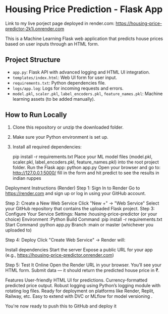 # Housing Price Prediction - Flask App
Link to my live porject page deployed in render.com: https://housing-price-predictor-2k1i.onrender.com

This is a Machine Learning Flask web application that predicts house prices based on user inputs through an HTML form.

## Project Structure

- `app.py`: Flask API with advanced logging and HTML UI integration.
- `templates/index.html`: Web UI form for user input.
- `requirements.txt`: Python dependencies file.
- `logs/app.log`: Logs for incoming requests and errors.
- `model.pkl`, `scaler.pkl`, `label_encoders.pkl`, `feature_names.pkl`: Machine learning assets (to be added manually).

## How to Run Locally

1. Clone this repository or unzip the downloaded folder.
2. Make sure your Python environment is set up.
3. Install all required dependencies:
   
   pip install -r requirements.txt
Place your ML model files (model.pkl, scaler.pkl, label_encoders.pkl, feature_names.pkl) into the root project folder.
Run the Flask app: python app.py
Open your browser and go to: http://127.0.0.1:5000/
fill in the form and hit predict to see the results in indian ruppes


Deployment Instructions (Render)
Step 1: Sign In to Render
Go to https://render.com and sign up or log in using your GitHub account.

Step 2: Create a New Web Service
Click "New +" → "Web Service"
Select your GitHub repository that contains the uploaded Flask project.
Step 3: Configure Your Service
Settings:
Name	:housing-price-predictor (or your choice)
Environment	:Python
Build Command	:pip install -r requirements.txt
Start Command	:python app.py
Branch	:main or master (whichever you uploaded to)

Step 4: Deploy
Click "Create Web Service" → Render will:

Install dependencies
Start the server
Expose a public URL for your app (e.g., https://housing-price-predictor.onrender.com)

Step 5: Test It Online
Open the Render URL in your browser.
You’ll see your HTML form.
Submit data — it should return the predicted house price in ₹.


Features
User-friendly HTML UI for predictions.
Currency-formatted predicted price output.
Robust logging using Python’s logging module with rotating log files.
Ready for deployment on platforms like Render, Replit, Railway, etc.
Easy to extend with DVC or MLflow for model versioning .


You're now ready to push this to GitHub and deploy it 
